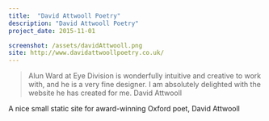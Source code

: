 ```yaml
---
title:  "David Attwooll Poetry"
description: "David Attwooll Poetry"
project_date: 2015-11-01

screenshot: /assets/davidAttwooll.png
site: http://www.davidattwoollpoetry.co.uk/
---
```


> Alun Ward at Eye Division is wonderfully intuitive and creative to work with, and he is a very fine designer. I am absolutely delighted with the website he has created for me.
> David Attwooll


A nice small static site for award-winning Oxford poet, David Attwooll
